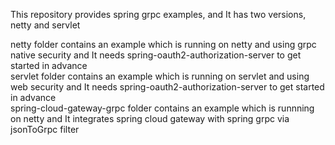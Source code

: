 This repository provides spring grpc examples, and It has two versions, netty and servlet  

netty folder contains an example which is running on netty and using grpc native security and It needs spring-oauth2-authorization-server to get started in advance     
servlet folder contains an example which is running on servlet and using web security and It needs spring-oauth2-authorization-server to get started in advance     
spring-cloud-gateway-grpc folder contains an example which is runnning on netty and It integrates spring cloud gateway with spring grpc via jsonToGrpc filter
